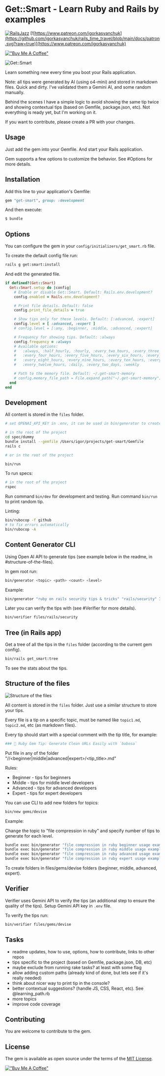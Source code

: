 # Get::Smart - Learn Ruby and Rails by examples

[![RailsJazz](https://github.com/igorkasyanchuk/rails_time_travel/blob/main/docs/my_other.svg?raw=true)](https://www.railsjazz.com)
[![https://www.patreon.com/igorkasyanchuk](https://github.com/igorkasyanchuk/rails_time_travel/blob/main/docs/patron.svg?raw=true)](https://www.patreon.com/igorkasyanchuk)

[!["Buy Me A Coffee"](https://github.com/igorkasyanchuk/get-smart/blob/main/docs/snapshot-bmc-button-small.png?raw=true)](https://buymeacoffee.com/igorkasyanchuk)

![Get::Smart](./docs/example.png)

Learn something new every time you boot your Rails application.

Note: all tips were generated by AI (using o4-mini) and stored in markdown files. Quick and dirty. I've validated them a Gemini AI, and some random manually.

Behind the scenes I have a simple logic to avoid showing the same tip twice and showing contextual tips (based on Gemfile, package.json, etc). Not everything is ready yet, but I'm working on it.

If you want to contribute, please create a PR with your changes. 

## Usage

Just add the gem into your Gemfile. And start your Rails application.

Gem supports a few options to customize the behavior. See #Options for more details.

## Installation

Add this line to your application's Gemfile:

```ruby
gem "get-smart", group: :development
```

And then execute:

```bash
$ bundle
```

## Options

You can configure the gem in your `config/initializers/get_smart.rb` file.

To create the default config file run:

```bash
rails g get:smart:install
```

And edit the generated file.

```ruby
if defined?(Get::Smart)
  Get::Smart.setup do |config|
    # Enable or disable Get::Smart. Default: Rails.env.development?
    config.enabled = Rails.env.development?

    # Print file details. Default: false
    config.print_file_details = true

    # Show tips only for these levels. Default: [:advanced, :expert]
    config.level = [ :advanced, :expert ]
    # config.level = [:any, :beginner, :middle, :advanced, :expert]

    # Frequency for showing tips. Default: :always
    config.frequency = :always
    # Available options:
    #   :always, :half_hourly, :hourly, :every_two_hours, :every_three_hours,
    #   :every_four_hours, :every_five_hours, :every_six_hours, :every_seven_hours,
    #   :every_eight_hours, :every_nine_hours, :every_ten_hours, :every_eleven_hours,
    #   :every_twelve_hours, :daily, :every_two_days, :weekly

    # Path to the memory file. Default: ~/.get-smart-memory
    # config.memory_file_path = File.expand_path("~/.get-smart-memory")
  end
end
```

## Development

All content is stored in the `files` folder.

```bash
# set OPENAI_API_KEY in .env, it can be used in bin/generator to create new tips. See source of bin/generator for more details.

# in the root of the project
cd spec/dummy
bundle install --gemfile /Users/igor/projects/get-smart/Gemfile
rails c

# or in the root of the project

bin/run
```

To run specs:

```bash
# in the root of the project
rspec
```

Run command `bin/dev` for development and testing.
Run command `bin/run` to print random tip.

Linting:

```bash
bin/rubocop -f github
# to fix errors automatically
bin/rubocop -A
```

## Content Generator CLI

Using Open AI API to generate tips (see example below in the readme, in #structure-of-the-files).

In gem root run:

```bash
bin/generator <topic> <path> <count> <level>
```

Example:

```bash
bin/generator "ruby on rails security tips & tricks" "rails/security" 10 "middle"
```

Later you can verify the tips with (see #Verifier for more details).

```bash
bin/verifier files/rails/security
```

## Tree (in Rails app)

Get a tree of all the tips in the `files` folder (according to the current gem config).

```bash
bin/rails get_smart:tree
```

To see the stats about the tips.

## Structure of the files

![Structure of the files](./docs/structure.png)

All content is stored in the `files` folder. Just use a similar structure to store your tips.

Every file is a tip on a specific topic, must be named like `topic1.md`, `topic2.md`, etc (as markdown files).

Every tip should start with a special comment with the tip title, for example:

```ruby
### 💎 Ruby Gem Tip: Generate Clean URLs Easily with `babosa`
```

Put file in any of the folder "<folder>/<topic>/<beginner|middle|advanced|expert>/<tip_title>.md"

Rules:

- Beginner - tips for beginners
- Middle - tips for middle level developers
- Advanced - tips for advanced developers
- Expert - tips for expert developers

You can use CLI to add new folders for topics:

```bash
bin/new gems/devise
```

Example:

Change the topic to "file compression in ruby" and specify number of tips to generate for each level.

```bash
bundle exec bin/generator "file compression in ruby beginner usage examples"          "files/ruby/compression"         2 "beginner"
bundle exec bin/generator "file compression in ruby middle usage examples"            "files/ruby/compression"         2 "middle"
bundle exec bin/generator "file compression in ruby advanced usage examples"          "files/ruby/compression"         2 "advanced"
bundle exec bin/generator "file compression in ruby expert usage examples"            "files/ruby/compression"         2 "expert"
```

To create folders in files/gems/devise folders (beginner, middle, advanced, expert).

## Verifier

Verifier uses Gemini API to verify the tips (an additional step to ensure the quality of the tips). Setup Gemini API key in `.env` file.

To verify the tips run:

```bash
bin/verifier files/gems/devise
```

## Tasks

- readme updates, how to use, options, how to contribute, links to other repos
- tips specific to the project (based on Gemfile, package.json, DB, etc)
- maybe exclude from running rake tasks? at least with some flag
- allow adding custom paths (already kind of done, but lets see if it's really needed)
- think about nicer way to print tip in the console?
- better contextual suggestions? (handle JS, CSS, React, etc). See @learning_path.rb
- more topics
- improve code coverage

## Contributing

You are welcome to contribute to the gem.

## License

The gem is available as open source under the terms of the [MIT License](https://opensource.org/licenses/MIT).

[!["Buy Me A Coffee"](https://github.com/igorkasyanchuk/get-smart/blob/main/docs/snapshot-bmc-button.png?raw=true)](https://buymeacoffee.com/igorkasyanchuk)

